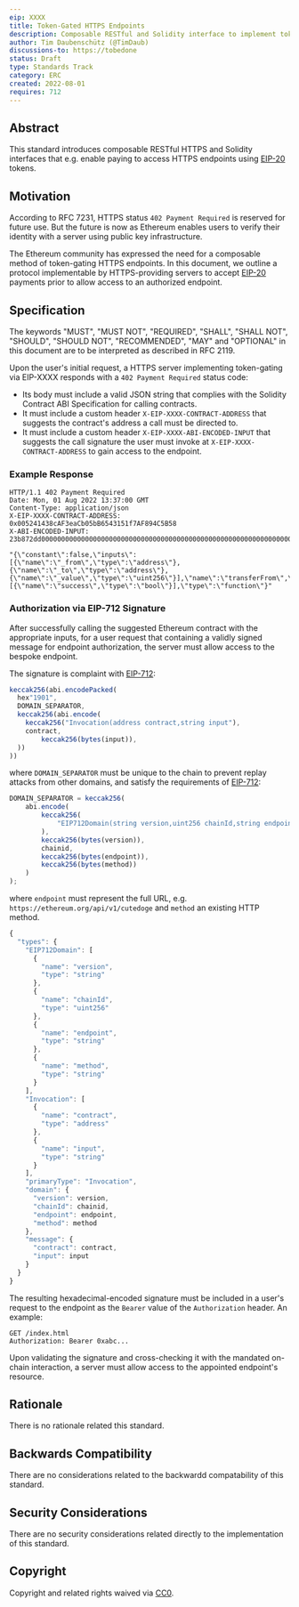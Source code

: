 ```yaml
---
eip: XXXX
title: Token-Gated HTTPS Endpoints
description: Composable RESTful and Solidity interface to implement token-gated HTTPS endpoints using data tokens.
author: Tim Daubenschütz (@TimDaub)
discussions-to: https://tobedone
status: Draft
type: Standards Track
category: ERC
created: 2022-08-01
requires: 712
---
```


## Abstract

This standard introduces composable RESTful HTTPS and Solidity interfaces that e.g. enable paying to access HTTPS endpoints using [EIP-20](./eip-20.md) tokens.

## Motivation

According to RFC 7231, HTTPS status `402 Payment Required` is reserved for future use. But the future is now as Ethereum enables users to verify their identity with a server using public key infrastructure.

The Ethereum community has expressed the need for a composable method of token-gating HTTPS endpoints. In this document, we outline a protocol implementable by HTTPS-providing servers to accept [EIP-20](./eip-20.md) payments prior to allow access to an authorized endpoint.

## Specification

The keywords "MUST", "MUST NOT", "REQUIRED", "SHALL", "SHALL NOT", "SHOULD", "SHOULD NOT", "RECOMMENDED", "MAY" and "OPTIONAL" in this document are to be interpreted as described in RFC 2119.

Upon the user's initial request, a HTTPS server implementing token-gating via EIP-XXXX responds with a `402 Payment Required` status code:

- Its body must include a valid JSON string that complies with the Solidity Contract ABI Specification for calling contracts.
- It must include a custom header `X-EIP-XXXX-CONTRACT-ADDRESS` that suggests the contract's address a call must be directed to.
- It must include a custom header `X-EIP-XXXX-ABI-ENCODED-INPUT` that suggests the call signature the user must invoke at `X-EIP-XXXX-CONTRACT-ADDRESS` to gain access to the endpoint.

### Example Response

```
HTTP/1.1 402 Payment Required
Date: Mon, 01 Aug 2022 13:37:00 GMT
Content-Type: application/json
X-EIP-XXXX-CONTRACT-ADDRESS: 0x005241438cAF3eaCb05bB6543151f7AF894C5B58
X-ABI-ENCODED-INPUT: 23b872dd00000000000000000000000000000000000000000000000000000000000000000000000000000000000000000000000000000000000000000000000000000000000000000000000000000000000000000000000000000000000000000000007b

"{\"constant\":false,\"inputs\":[{\"name\":\"_from\",\"type\":\"address\"},{\"name\":\"_to\",\"type\":\"address\"},{\"name\":\"_value\",\"type\":\"uint256\"}],\"name\":\"transferFrom\",\"outputs\":[{\"name\":\"success\",\"type\":\"bool\"}],\"type\":\"function\"}"
```

### Authorization via EIP-712 Signature

After successfully calling the suggested Ethereum contract with the appropriate inputs, for a user request that containing a validly signed message for endpoint authorization, the server must allow access to the bespoke endpoint.

The signature is complaint with [EIP-712](./eip-712.md):

```js
keccak256(abi.encodePacked(
  hex"1901",
  DOMAIN_SEPARATOR,
  keccak256(abi.encode(
    keccak256("Invocation(address contract,string input"),
    contract,
		keccak256(bytes(input)),
  ))
))
```

where `DOMAIN_SEPARATOR` must be unique to the chain to prevent replay attacks from other domains, and satisfy the requirements of [EIP-712](./eip-712.md):

```js
DOMAIN_SEPARATOR = keccak256(
	abi.encode(
		keccak256(
			"EIP712Domain(string version,uint256 chainId,string endpoint,string method)"
		),
		keccak256(bytes(version)),
		chainid,
		keccak256(bytes(endpoint)),
		keccak256(bytes(method))
	)
);
```

where `endpoint` must represent the full URL, e.g. `https://ethereum.org/api/v1/cutedoge` and `method` an existing HTTP method.

```js
{
  "types": {
    "EIP712Domain": [
      {
        "name": "version",
        "type": "string"
      },
      {
        "name": "chainId",
        "type": "uint256"
      },
      {
        "name": "endpoint",
        "type": "string"
      },
      {
        "name": "method",
        "type": "string"
      }
    ],
    "Invocation": [
      {
        "name": "contract",
        "type": "address"
      },
      {
        "name": "input",
        "type": "string"
      }
    ],
    "primaryType": "Invocation",
    "domain": {
      "version": version,
      "chainId": chainid,
      "endpoint": endpoint,
      "method": method
    },
    "message": {
      "contract": contract,
      "input": input
    }
  }
}
```

The resulting hexadecimal-encoded signature must be included in a user's request to the endpoint as the `Bearer` value of the `Authorization` header. An example:

```
GET /index.html
Authorization: Bearer 0xabc...
```

Upon validating the signature and cross-checking it with the mandated on-chain interaction, a server must allow access to the appointed endpoint's resource.

## Rationale

There is no rationale related this standard.

## Backwards Compatibility

There are no considerations related to the backwardd compatability of this standard.

## Security Considerations

There are no security considerations related directly to the implementation of this standard.

## Copyright

Copyright and related rights waived via [CC0](../LICENSE.md).
